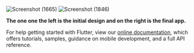 ![Screenshot (1665)](https://user-images.githubusercontent.com/55600400/121808716-77eb0e80-cc77-11eb-98ed-f0ed09db2222.png)      ![Screenshot (1846)](https://user-images.githubusercontent.com/55600400/121812663-5a717100-cc86-11eb-956f-df198e208463.png)





**The one one the left is the initial design and on the right is the final app.**




For help getting started with Flutter, view our
[online documentation](https://flutter.dev/docs), which offers tutorials,
samples, guidance on mobile development, and a full API reference.
